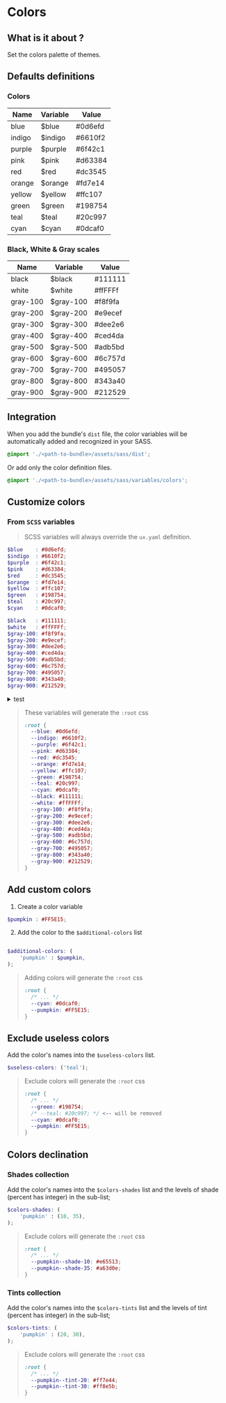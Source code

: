 # Colors

## What is it about ? 

Set the colors palette of themes.

## Defaults definitions

### Colors

| Name | Variable | Value |
|-|-|-|
| blue | $blue | #0d6efd |
| indigo | $indigo | #6610f2 |
| purple | $purple | #6f42c1 |
| pink | $pink | #d63384 |
| red | $red | #dc3545 |
| orange | $orange | #fd7e14 |
| yellow | $yellow | #ffc107 |
| green | $green | #198754 |
| teal | $teal | #20c997 |
| cyan | $cyan | #0dcaf0 |

### Black, White & Gray scales

| Name | Variable | Value |
|-|-|-|
| black | $black | #111111 |
| white | $white | #ffFFFf |
| gray-100 | $gray-100 | #f8f9fa |
| gray-200 | $gray-200 | #e9ecef |
| gray-300 | $gray-300 | #dee2e6 |
| gray-400 | $gray-400 | #ced4da |
| gray-500 | $gray-500 | #adb5bd |
| gray-600 | $gray-600 | #6c757d |
| gray-700 | $gray-700 | #495057 |
| gray-800 | $gray-800 | #343a40 |
| gray-900 | $gray-900 | #212529 |

## Integration

When you add the bundle's `dist` file, the color variables will be automatically added and recognized in your SASS.

```scss
@import './<path-to-bundle>/assets/sass/dist';
```

Or add only the color definition files.

```scss
@import './<path-to-bundle>/assets/sass/variables/colors';
```

## Customize colors

### From `SCSS` variables

> SCSS variables will always override the `ux.yaml` definition.

```scss
$blue    : #0d6efd;
$indigo  : #6610f2;
$purple  : #6f42c1;
$pink    : #d63384;
$red     : #dc3545;
$orange  : #fd7e14;
$yellow  : #ffc107;
$green   : #198754;
$teal    : #20c997;
$cyan    : #0dcaf0;

$black   : #111111;
$white   : #ffFFFf;
$gray-100: #f8f9fa;
$gray-200: #e9ecef;
$gray-300: #dee2e6;
$gray-400: #ced4da;
$gray-500: #adb5bd;
$gray-600: #6c757d;
$gray-700: #495057;
$gray-800: #343a40;
$gray-900: #212529;

```

<details>
    <summary>test</summary>
    plop
</details>

> These variables will generate the `:root` css
> 
> ```css
> :root {
>   --blue: #0d6efd;
>   --indigo: #6610f2;
>   --purple: #6f42c1;
>   --pink: #d63384;
>   --red: #dc3545;
>   --orange: #fd7e14;
>   --yellow: #ffc107;
>   --green: #198754;
>   --teal: #20c997;
>   --cyan: #0dcaf0;
>   --black: #111111;
>   --white: #ffFFFf;
>   --gray-100: #f8f9fa;
>   --gray-200: #e9ecef;
>   --gray-300: #dee2e6;
>   --gray-400: #ced4da;
>   --gray-500: #adb5bd;
>   --gray-600: #6c757d;
>   --gray-700: #495057;
>   --gray-800: #343a40;
>   --gray-900: #212529;
> }
> ```

## Add custom colors

1. Create a color variable

```scss
$pumpkin : #FF5E15;
```

2. Add the color to the `$additional-colors` list

```scss 

$additional-colors: (
    'pumpkin' : $pumpkin,
);
```

> Adding colors will generate the `:root` css
> 
> ```css
> :root {
>   /* ... */
>   --cyan: #0dcaf0;
>   --pumpkin: #FF5E15;
> }
> ```

## Exclude useless colors

Add the color's names into the `$useless-colors` list.

```scss 
$useless-colors: ('teal');
```

> Exclude colors will generate the `:root` css
> 
> ```css
> :root {
>   /* ... */
>   --green: #198754;
>   /* --teal: #20c997; */ <-- will be removed
>   --cyan: #0dcaf0;
>   --pumpkin: #FF5E15;
> }
> ```

## Colors declination

### Shades collection

Add the color's names into the `$colors-shades` list and the levels of shade (percent has integer) in the sub-list;

```scss 
$colors-shades: (
    'pumpkin' : (10, 35),
);
```

> Exclude colors will generate the `:root` css
> 
> ```css
> :root {
>   /* ... */
>   --pumpkin--shade-10: #e65513;
>   --pumpkin--shade-35: #a63d0e;
> }
> ```

### Tints collection

Add the color's names into the `$colors-tints` list and the levels of tint (percent has integer) in the sub-list;

```scss 
$colors-tints: (
    'pumpkin' : (20, 30),
);
```

> Exclude colors will generate the `:root` css
>
> ```css
> :root {
>   /* ... */
>   --pumpkin--tint-20: #ff7e44;
>   --pumpkin--tint-30: #ff8e5b;
> }
> ```